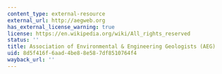 ```yaml
---
content_type: external-resource
external_url: http://aegweb.org
has_external_license_warning: true
license: https://en.wikipedia.org/wiki/All_rights_reserved
status: ''
title: Association of Environmental & Engineering Geologists (AEG)
uid: 8d5f416f-6aad-4be8-8e58-7df8510764f4
wayback_url: ''
---
```

